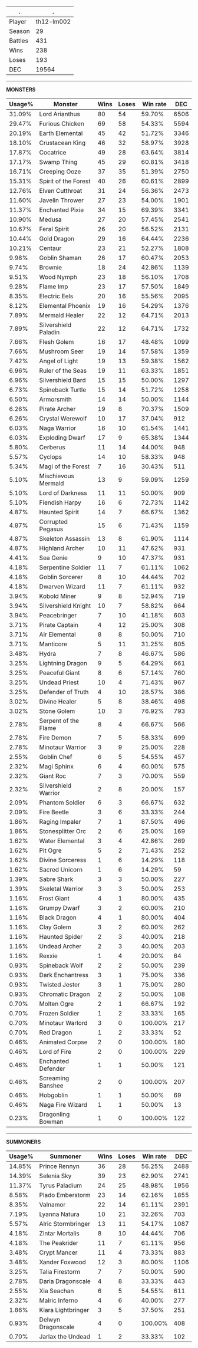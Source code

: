 .|.
|-|-
Player|th12-lm002
Season|29
Battles|431
Wins|238
Loses|193
DEC|19564

---
**MONSTERS**

Usage%|Monster|Wins|Loses|Win rate|DEC|
-|-|-|-|-|-|
31.09%|Lord Arianthus|80|54|59.70%|6506|
29.47%|Furious Chicken|69|58|54.33%|5594|
20.19%|Earth Elemental|45|42|51.72%|3346|
18.10%|Crustacean King|46|32|58.97%|3928|
17.87%|Cocatrice|49|28|63.64%|3814|
17.17%|Swamp Thing|45|29|60.81%|3418|
16.71%|Creeping Ooze|37|35|51.39%|2750|
15.31%|Spirit of the Forest|40|26|60.61%|2899|
12.76%|Elven Cutthroat|31|24|56.36%|2473|
11.60%|Javelin Thrower|27|23|54.00%|1901|
11.37%|Enchanted Pixie|34|15|69.39%|3341|
10.90%|Medusa|27|20|57.45%|2541|
10.67%|Feral Spirit|26|20|56.52%|2131|
10.44%|Gold Dragon|29|16|64.44%|2236|
10.21%|Centaur|23|21|52.27%|1808|
9.98%|Goblin Shaman|26|17|60.47%|2053|
9.74%|Brownie|18|24|42.86%|1139|
9.51%|Wood Nymph|23|18|56.10%|1708|
9.28%|Flame Imp|23|17|57.50%|1849|
8.35%|Electric Eels|20|16|55.56%|2095|
8.12%|Elemental Phoenix|19|16|54.29%|1376|
7.89%|Mermaid Healer|22|12|64.71%|2013|
7.89%|Silvershield Paladin|22|12|64.71%|1732|
7.66%|Flesh Golem|16|17|48.48%|1099|
7.66%|Mushroom Seer|19|14|57.58%|1359|
7.42%|Angel of Light|19|13|59.38%|1562|
6.96%|Ruler of the Seas|19|11|63.33%|1851|
6.96%|Silvershield Bard|15|15|50.00%|1297|
6.73%|Spineback Turtle|15|14|51.72%|1258|
6.50%|Armorsmith|14|14|50.00%|1144|
6.26%|Pirate Archer|19|8|70.37%|1509|
6.26%|Crystal Werewolf|10|17|37.04%|912|
6.03%|Naga Warrior|16|10|61.54%|1441|
6.03%|Exploding Dwarf|17|9|65.38%|1344|
5.80%|Cerberus|11|14|44.00%|948|
5.57%|Cyclops|14|10|58.33%|948|
5.34%|Magi of the Forest|7|16|30.43%|511|
5.10%|Mischievous Mermaid|13|9|59.09%|1259|
5.10%|Lord of Darkness|11|11|50.00%|909|
5.10%|Fiendish Harpy|16|6|72.73%|1142|
4.87%|Haunted Spirit|14|7|66.67%|1362|
4.87%|Corrupted Pegasus|15|6|71.43%|1159|
4.87%|Skeleton Assassin|13|8|61.90%|1114|
4.87%|Highland Archer|10|11|47.62%|931|
4.41%|Sea Genie|9|10|47.37%|931|
4.18%|Serpentine Soldier|11|7|61.11%|1062|
4.18%|Goblin Sorcerer|8|10|44.44%|702|
4.18%|Dwarven Wizard|11|7|61.11%|932|
3.94%|Kobold Miner|9|8|52.94%|719|
3.94%|Silvershield Knight|10|7|58.82%|664|
3.94%|Peacebringer|7|10|41.18%|603|
3.71%|Pirate Captain|4|12|25.00%|308|
3.71%|Air Elemental|8|8|50.00%|710|
3.71%|Manticore|5|11|31.25%|605|
3.48%|Hydra|7|8|46.67%|586|
3.25%|Lightning Dragon|9|5|64.29%|661|
3.25%|Peaceful Giant|8|6|57.14%|760|
3.25%|Undead Priest|10|4|71.43%|967|
3.25%|Defender of Truth|4|10|28.57%|386|
3.02%|Divine Healer|5|8|38.46%|498|
3.02%|Stone Golem|10|3|76.92%|793|
2.78%|Serpent of the Flame|8|4|66.67%|566|
2.78%|Fire Demon|7|5|58.33%|699|
2.78%|Minotaur Warrior|3|9|25.00%|228|
2.55%|Goblin Chef|6|5|54.55%|457|
2.32%|Magi Sphinx|6|4|60.00%|575|
2.32%|Giant Roc|7|3|70.00%|559|
2.32%|Silvershield Warrior|2|8|20.00%|157|
2.09%|Phantom Soldier|6|3|66.67%|632|
2.09%|Fire Beetle|3|6|33.33%|244|
1.86%|Raging Impaler|7|1|87.50%|496|
1.86%|Stonesplitter Orc|2|6|25.00%|169|
1.62%|Water Elemental|3|4|42.86%|269|
1.62%|Pit Ogre|5|2|71.43%|252|
1.62%|Divine Sorceress|1|6|14.29%|118|
1.62%|Sacred Unicorn|1|6|14.29%|59|
1.39%|Sabre Shark|3|3|50.00%|227|
1.39%|Skeletal Warrior|3|3|50.00%|253|
1.16%|Frost Giant|4|1|80.00%|435|
1.16%|Grumpy Dwarf|3|2|60.00%|210|
1.16%|Black Dragon|4|1|80.00%|404|
1.16%|Clay Golem|3|2|60.00%|262|
1.16%|Haunted Spider|2|3|40.00%|218|
1.16%|Undead Archer|2|3|40.00%|203|
1.16%|Rexxie|1|4|20.00%|64|
0.93%|Spineback Wolf|2|2|50.00%|239|
0.93%|Dark Enchantress|3|1|75.00%|336|
0.93%|Twisted Jester|3|1|75.00%|280|
0.93%|Chromatic Dragon|2|2|50.00%|108|
0.70%|Molten Ogre|2|1|66.67%|192|
0.70%|Frozen Soldier|1|2|33.33%|165|
0.70%|Minotaur Warlord|3|0|100.00%|217|
0.70%|Red Dragon|1|2|33.33%|52|
0.46%|Animated Corpse|2|0|100.00%|180|
0.46%|Lord of Fire|2|0|100.00%|229|
0.46%|Enchanted Defender|1|1|50.00%|121|
0.46%|Screaming Banshee|2|0|100.00%|207|
0.46%|Hobgoblin|1|1|50.00%|69|
0.46%|Naga Fire Wizard|1|1|50.00%|13|
0.23%|Dragonling Bowman|1|0|100.00%|122|

---
**SUMMONERS**

Usage%|Summoner|Wins|Loses|Win rate|DEC|
-|-|-|-|-|-|
14.85%|Prince Rennyn|36|28|56.25%|2488|
14.39%|Selenia Sky|39|23|62.90%|2741|
11.37%|Tyrus Paladium|24|25|48.98%|1956|
8.58%|Plado Emberstorm|23|14|62.16%|1855|
8.35%|Valnamor|22|14|61.11%|2391|
7.19%|Lyanna Natura|10|21|32.26%|703|
5.57%|Alric Stormbringer|13|11|54.17%|1087|
4.18%|Zintar Mortalis|8|10|44.44%|706|
4.18%|The Peakrider|11|7|61.11%|956|
3.48%|Crypt Mancer|11|4|73.33%|883|
3.48%|Xander Foxwood|12|3|80.00%|1106|
3.25%|Talia Firestorm|7|7|50.00%|590|
2.78%|Daria Dragonscale|4|8|33.33%|443|
2.55%|Xia Seachan|6|5|54.55%|611|
2.32%|Malric Inferno|4|6|40.00%|277|
1.86%|Kiara Lightbringer|3|5|37.50%|251|
0.93%|Delwyn Dragonscale|4|0|100.00%|408|
0.70%|Jarlax the Undead|1|2|33.33%|102|
